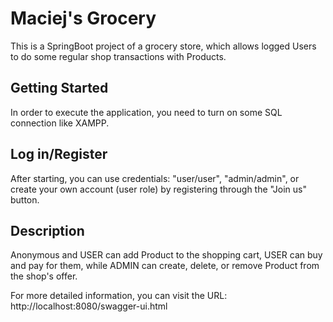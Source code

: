 # Maciej's Grocery

This is a SpringBoot project of a grocery store, which allows logged Users to do some regular
shop transactions with Products.

## Getting Started
In order to execute the application, you need to turn on some SQL connection like XAMPP.

## Log in/Register
After starting, you can use credentials: "user/user", "admin/admin",
or create your own account (user role) by registering through the "Join us" button.

## Description
Anonymous and USER can add Product to the shopping cart, USER can buy and pay for them, while ADMIN
can create, delete, or remove Product from the shop's offer.

For more detailed information, you can visit the URL: http://localhost:8080/swagger-ui.html